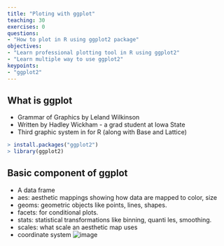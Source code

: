 ```yaml
---
title: "Ploting with ggplot"
teaching: 30
exercises: 0
questions:
- "How to plot in R using ggplot2 package"
objectives:
- "Learn professional plotting tool in R using ggplot2"
- "Learn multiple way to use ggplot2"
keypoints:
- "ggplot2"
---
```


## What is ggplot
- Grammar of Graphics by Leland Wilkinson
- Written by Hadley Wickham - a grad student at Iowa State
- Third graphic system in for R (along with Base and Lattice)
```r
> install.packages("ggplot2")
> library(ggplot2)
```

## Basic component of ggplot
- A data frame
- aes: aesthetic mappings showing how data are mapped to color, size
- geoms: geometric objects like points, lines, shapes.
- facets: for conditional plots.
- stats: statistical transformations like binning, quanti les, smoothing.
- scales: what scale an aesthetic map uses
- coordinate system
![image](https://user-images.githubusercontent.com/43855029/114095124-0fed0600-988b-11eb-924c-868236195c2a.png)


